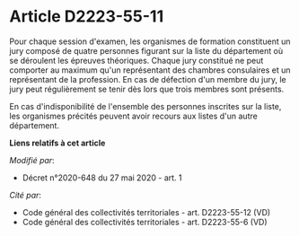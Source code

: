 # Article D2223-55-11

Pour chaque session d'examen, les organismes de formation constituent un jury composé de quatre personnes figurant sur la
liste du département où se déroulent les épreuves théoriques. Chaque jury constitué ne peut comporter au maximum qu'un
représentant des chambres consulaires  et un représentant de la profession. En cas de défection d'un membre du jury, le jury
peut régulièrement se tenir dès lors que trois membres sont présents.

En cas d'indisponibilité de l'ensemble des personnes inscrites sur la liste, les organismes précités peuvent avoir recours
aux listes d'un autre département.

**Liens relatifs à cet article**

_Modifié par_:

  - Décret n°2020-648 du 27 mai 2020 - art. 1

_Cité par_:

  - Code général des collectivités territoriales - art. D2223-55-12 (VD)
  - Code général des collectivités territoriales - art. D2223-55-6 (VD)
